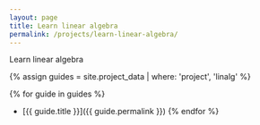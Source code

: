 ```yaml
---
layout: page
title: Learn linear algebra
permalink: /projects/learn-linear-algebra/
---
```


Learn linear algebra

{% assign guides = site.project_data | where: 'project', 'linalg' %}

{% for guide in guides %}
  - [{{ guide.title }}]({{ guide.permalink }})
{% endfor %}

